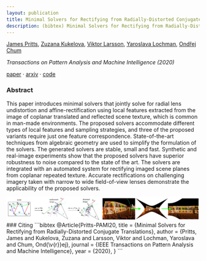 ```yaml
---
layout: publication
title: Minimal Solvers for Rectifying from Radially-Distorted Conjugate Translations
description: (bibtex) Minimal Solvers for Rectifying from Radially-Distorted Conjugate Translations
---
```


[James Pritts][jbpritts], [Zuzana Kukelova][zkukelova], [Viktor Larsson][vlarsson], [Yaroslava Lochman][ylochman], [Ondřej Chum][ochum]

*Transactions on Pattern Analysis and Machine Intelligence (2020)*

[paper][tpami20] · [arxiv][tpami20-arxiv] · [code][repeats]

### Abstract
This paper introduces minimal solvers that jointly solve for radial lens undistortion and affine-rectification using local features extracted from the image of coplanar translated and reflected scene texture, which is common in man-made environments. The proposed solvers accommodate different types of local features and sampling strategies, and three of the proposed variants require just one feature correspondence. State-of-the-art techniques from algebraic geometry are used to simplify the formulation of the solvers. The generated solvers are stable, small and fast. Synthetic and real-image experiments show that the proposed solvers have superior robustness to noise compared to the state of the art. The solvers are integrated with an automated system for rectifying imaged scene planes from coplanar repeated texture. Accurate rectifications on challenging imagery taken with narrow to wide field-of-view lenses demonstrate the applicability of the proposed solvers.

<img src="../assets/thumbnails/pami20.jpg"/>
### Citing
```bibtex
@Article{Pritts-PAMI20,
    title     = {Minimal Solvers for Rectifying from Radially-Distorted Conjugate Translations}, 
    author    = {Pritts, James and Kukelova, Zuzana and Larsson, Viktor and Lochman, Yaroslava and Chum, Ond{\v{r}}ej},
    journal   = {IEEE Transactions on Pattern Analysis and Machine Intelligence},
    year      = {2020},
}
```

[tpami20]: https://ieeexplore.ieee.org/document/9086062
[tpami20-arxiv]: https://arxiv.org/abs/1911.01507
[repeats]: https://github.com/prittjam/repeats

[jbpritts]: https://scholar.google.com/citations?user=fvTKAEUAAAAJ
[zkukelova]: https://scholar.google.com/citations?user=M4a3VyYAAAAJ
[vlarsson]: https://scholar.google.com/citations?user=vHeD0TYAAAAJ
[ylochman]: https://scholar.google.com/citations?user=9tfA7cMAAAAJ
[ochum]: https://scholar.google.com/citations?user=4T42Ke0AAAAJ